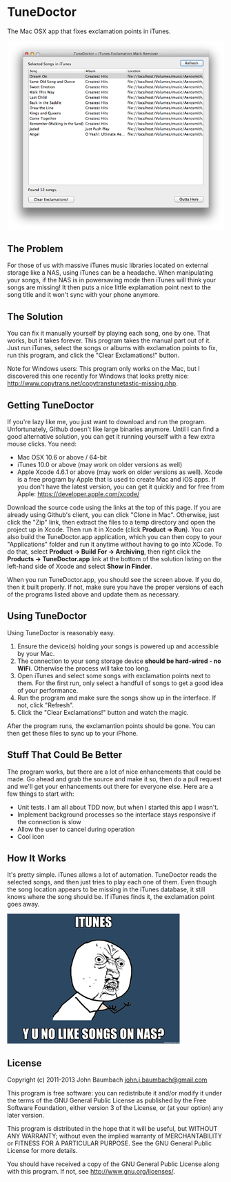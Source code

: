 TuneDoctor
==========
The Mac OSX app that fixes exclamation points in iTunes.

![Tune Doctor Screenshot](tunedoctor-screenshot.png "Screenshot")

The Problem
-----------
For those of us with massive iTunes music libraries located on external storage like a NAS, using iTunes can be a headache.  When manipulating your songs, if the NAS is in powersaving mode then iTunes will think your songs are missing!  It then puts a nice little explamation point next to the song title and it won't sync with your phone anymore.

The Solution
------------
You can fix it manually yourself by playing each song, one by one.  That works, but it takes forever.  This program takes the manual part out of it.  Just run iTunes, select the songs or albums with exclamation points to fix, run this program, and click the "Clear Exclamations!" button.

Note for Windows users: This program only works on the Mac, but I discovered this one recently for Windows that looks pretty nice: http://www.copytrans.net/copytranstunetastic-missing.php.

Getting TuneDoctor
------------------
If you're lazy like me, you just want to download and run the program.  Unfortunately, Github doesn't like large binaries anymore.  Until I can find a good alternative solution, you can get it running yourself with a few extra mouse clicks.  You need:

* Mac OSX 10.6 or above / 64-bit
* iTunes 10.0 or above (may work on older versions as well)
* Apple Xcode 4.6.1 or above (may work on older versions as well). Xcode is a free program by Apple that is used to create Mac and iOS apps.  If you don't have the latest version, you can get it quickly and for free from Apple: <https://developer.apple.com/xcode/> 

Download the source code using the links at the top of this page.  If you are already using Github's client, you can click "Clone in Mac".  Otherwise, just click the "Zip" link, then extract the files to a temp directory and open the project up in Xcode.  Then run it in Xcode (click __Product -> Run__).  You can also build the TuneDoctor.app application, which you can then copy to your "Applications" folder and run it anytime without having to go into XCode.  To do that, select __Product -> Build For -> Archiving__, then right click the __Products -> TuneDoctor.app__ link at the bottom of the solution listing on the left-hand side of Xcode and select __Show in Finder__.  

When you run TuneDoctor.app, you should see the screen above.  If you do, then it built properly.  If not, make sure you have the proper versions of each of the programs listed above and update them as necessary.

Using TuneDoctor
----------------
Using TuneDoctor is reasonably easy.  

1. Ensure the device(s) holding your songs is powered up and accessible by your Mac.
1. The connection to your song storage device __should be hard-wired - no WiFi__.  Otherwise the process will take too long.
1. Open iTunes and select some songs with exclamation points next to them.  For the first run, only select a handfull of songs to get a good idea of your performance.
1. Run the program and make sure the songs show up in the interface.  If not, click "Refresh".
1. Click the "Clear Exclamations!" button and watch the magic.

After the program runs, the exclamantion points should be gone.  You can then get these files to sync up to your iPhone.

Stuff That Could Be Better
--------------------------
The program works, but there are a lot of nice enhancements that could be made.  Go ahead and grab the source and make it so, then do a pull request and we'll get your enhancements out there for everyone else.  Here are a few things to start with:

* Unit tests.  I am all about TDD now, but when I started this app I wasn't.
* Implement background processes so the interface stays responsive if the connection is slow
* Allow the user to cancel during operation
* Cool icon

How It Works
------------
It's pretty simple.  iTunes allows a lot of automation.  TuneDoctor reads the selected songs, and then just tries to play each one of them.  Even though the song location appears to be missing in the iTunes database, it still knows where the song should be.  If iTunes finds it, the exclamation point goes away.

![iTunes Y U No](itunes-y-u-no.jpg "iTunes YUNo")

License
-------
Copyright (c) 2011-2013 John Baumbach <john.j.baumbach@gmail.com>

This program is free software: you can redistribute it and/or modify it under the terms of the GNU General Public License as published by the Free Software Foundation, either version 3 of the License, or (at your option) any later version.

This program is distributed in the hope that it will be useful, but WITHOUT ANY WARRANTY; without even the implied warranty of MERCHANTABILITY or FITNESS FOR A PARTICULAR PURPOSE.  See the GNU General Public License for more details.

You should have received a copy of the GNU General Public License along with this program.  If not, see <http://www.gnu.org/licenses/>.

